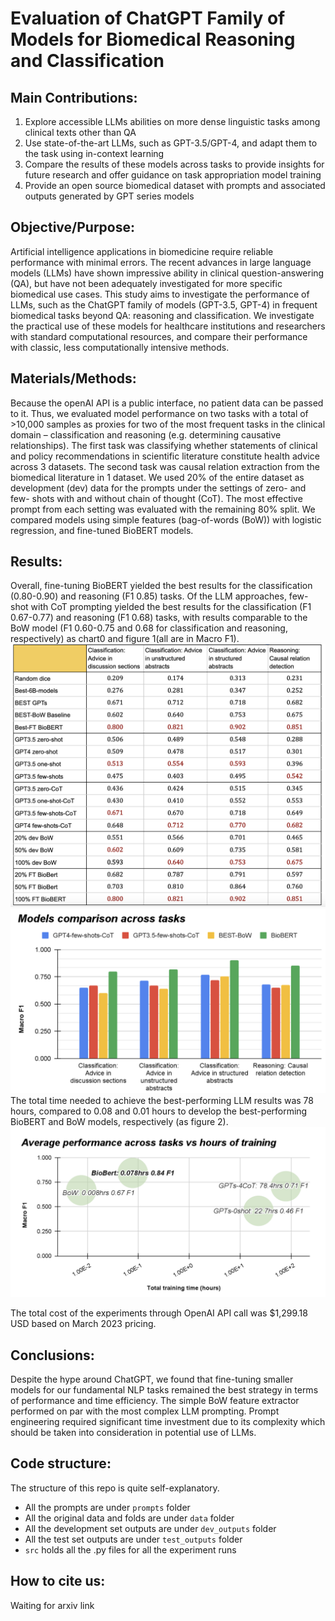 # Evaluation of ChatGPT Family of Models for Biomedical Reasoning and Classification

## Main Contributions:

1. Explore accessible LLMs abilities on more dense linguistic tasks among clinical texts other than QA
2. Use state-of-the-art LLMs, such as GPT-3.5/GPT-4, and adapt them to the task using in-context learning
3. Compare the results of these models across tasks to provide insights for future research and offer guidance on task appropriation model training
4. Provide an open source biomedical dataset with prompts and associated outputs generated by GPT series models

## Objective/Purpose:

Artificial intelligence applications in biomedicine require reliable performance with minimal errors. The recent advances in large language models (LLMs) have shown impressive ability in clinical question-answering (QA), but have not been adequately investigated for more specific biomedical use cases.  This study aims to investigate the performance of LLMs, such as the ChatGPT family of models (GPT-3.5, GPT-4) in frequent biomedical tasks beyond QA: reasoning and classification. We investigate the practical use of these models for healthcare institutions and researchers with standard computational resources, and compare their performance with classic, less computationally intensive methods.

## Materials/Methods:

Because the openAI API is a public interface, no patient data can be passed to it. Thus, we evaluated model performance on two tasks with a total of >10,000 samples as proxies for two of the most frequent tasks in the clinical domain – classification and reasoning (e.g. determining causative relationships). The first task was classifying whether statements of clinical and policy recommendations in scientific literature constitute health advice across 3 datasets. The second task was causal relation extraction from the biomedical literature in 1 dataset. We used 20% of the entire dataset as development (dev) data for the prompts under the settings of zero- and few- shots with and without chain of thought (CoT). The most effective prompt from each setting was evaluated with the remaining 80% split. We compared models using simple features (bag-of-words (BoW)) with logistic regression, and fine-tuned BioBERT models.

## Results:

Overall, fine-tuning BioBERT yielded the best results for the classification (0.80-0.90) and reasoning (F1 0.85) tasks. Of the LLM approaches, few-shot with CoT prompting yielded the best results for the classification (F1 0.67-0.77) and reasoning (F1 0.68) tasks, with results comparable to the BoW model (F1 0.60-0.75 and 0.68 for classification and reasoning, respectively) as chart0 and figure 1(all are in Macro F1).
![chart 0](src/media/chart0.png)
![Figure 1](src/media/figure1.png)
The total time needed to achieve the best-performing LLM results was 78 hours, compared to 0.08 and 0.01 hours to develop the best-performing BioBERT and BoW models, respectively (as figure 2).
![Figure 2](src/media/figure2.png)

The total cost of the experiments through OpenAI API call was $1,299.18 USD based on March 2023 pricing.

## Conclusions:

Despite the hype around ChatGPT, we found that fine-tuning smaller models for our fundamental NLP tasks remained the best strategy in terms of performance and time efficiency. The simple BoW feature extractor performed on par with the most complex LLM prompting. Prompt engineering required significant time investment due to its complexity which should be taken into consideration in potential use of LLMs.

## Code structure:

The structure of this repo is quite self-explanatory.

* All the prompts are under `prompts` folder
* All the original data and folds are under `data` folder
* All the development set outputs are under `dev_outputs` folder
* All the test set outputs are under `test_outputs` folder
* `src` holds all the .py files for all the experiment runs

## How to cite us:

Waiting for arxiv link
